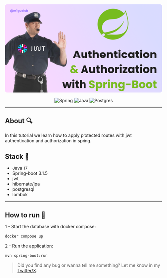 <p align="center">
  <a href="#">
    <img alt="Article cover" src="./public/spring-auth.png"/>
  </a>
</p>

<p align="center">
  <img alt="Spring" src="https://img.shields.io/badge/spring-%236DB33F.svg?style=for-the-badge&logo=spring&logoColor=white"/>

  <img alt="Java" src="https://img.shields.io/badge/java-orange.svg?style=for-the-badge&logo=openjdk&logoColor=white"/>

  <img alt="Postgres" src="https://img.shields.io/badge/postgres-blue.svg?style=for-the-badge&logo=postgresql&logoColor=white"/>
</p>

---

## About 🔍
In this tutorial we learn how to apply protected routes with jwt authentication and authorization in spring.

## Stack 🔧
- Java 17
- Spring-boot 3.1.5
- jwt
- hibernate/jpa
- postgresql
- lombok

---

## How to run 🏃

1 - Start the database with docker compose:
```bash
docker compose up

```
2 - Run the application:
```bash
mvn spring-boot:run
```

>Did you find any bug or wanna tell me something?
Let me know in my [Twitter/X](https://x.com/m1guelsb).